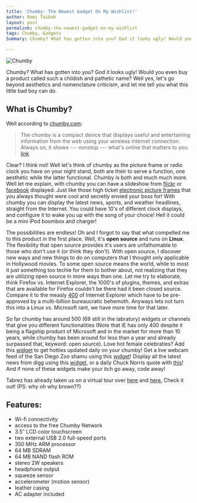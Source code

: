 ```yaml
---
title: 'Chumby: The Newest Gadget On My Wishlist!'
author: Rami Taibah
layout: post
permalink: chumby-the-newest-gadget-on-my-wishlist
tags: Chumby, Gadgets
Summary: Chumby? What has gotten into you? God it looks ugly! Would you even buy a product called such a childish and pathetic name? Well yes, let's go beyond aesthetics and nomenclature criticism, and let me tell you what this little bad boy can do.

---
```


![Chumby](images/chumby.jpg)

Chumby? What has gotten into you? God it looks ugly! Would you even buy a product called such a childish and pathetic name? Well yes, let's go beyond aesthetics and nomenclature criticism, and let me tell you what this little bad boy can do.

## What is Chumby?

Well according to [chumby.com](http://www.chumby.com "chumby.com"):

> The chumby is a compact device that displays useful and entertaining information from the web using your wireless internet connection. Always on, it shows --- nonstop --- what's online that matters to you. [link](http://docs.google.com/File?id=ddfbqn27_8gntxfsfh)

Clear? I think not! Well let's think of chumby as the picture frame or radio clock you have on your night stand, both are their to serve a function, one aesthetic while the latter functional. Chumby is both and much much more. Well let me explain, with chumby you can have a slideshow from [flickr](http://www.flickr.com) or [facebook](http://www.facebook.com) displayed. Just like those high ticket [electronic picture frames](http://www.nextag.com/Spectrum-Digita-MemoryVue-MV800-508584171/prices-html?nxtg=a47e0a24051a-0F95EF9F15560DE1 "electronic picture frames") that you always thought were cool and secretly envied your boss for! With chumby you can display the latest news, sports, and weather headlines, straight from the Internet. You could have 10's of different clock displays, and configure it to wake you up with the song of your choice! Hell it could be a mini iPod boombox and charger!


The possibilities are endless! Oh and I forgot to say that what compelled me to this product in the first place. Well, it's **open source** and runs on **Linux**. The flexibility that open source provides it's users are unfathomable to those who don't use it (or think they don't). With open source, I discover new ways and new things to do on computers that I thought only applicable in Hollywood movies. To some open source means the world, while to most it just something too techie for them to bother about, not realizing that they are utilizing open source in more ways than one. Let me try to elaborate, think Firefox vs. Internet Explorer, the 1000's of plugins, themes, and extras that are available for Firefox couldn't be there had it been closed source. Compare it to the measly [400](http://www.windowsmarketplace.com/results.aspx?text=internet+explorer+plugins&tabid=1&path=c1%23%23-1%23%23-1%7e%7eq696e7465726e6574206578706c6f72657220706c7567696e73%7e%7enc3500%23%235%23%23bm&bcatid=3500 "400") of Internet Explorer which have to be pre-approved by a multi-billion bureaucratic behemoth. Anyways lets not turn this into a Linux vs. Microsoft rant, we have more time for that later. 

So far chumby has around 500 (69 still in the labratory) widgets or channels that give you different functionalities (Note that IE has only 400 despite it being a flagship product of Microsoft and in the market for more than 10 years, while chumby has been around for less than a year and already surpassed that, keyword: open source). Love hot female celebraties? Add this [widget](http://www.chumby.com/guide/AB5BD1F6-8725-11DC-ADDE-0030488E34F8/widget) to get hotties updated daily on your chumby! Get a live webcam feed of the San Diego Zoo shamu using this [widget](http://www.chumby.com/guide/1544E1D6-7BC5-11DD-B01D-001E681DF646/widget)! Display all the latest news from digg using this [widget](http://www.chumby.com/guide/EFAC1652-2F35-11DB-8753-001372292121/widget), or a daily Chuck Norris quote with [this](http://www.chumby.com/guide/A7228412-6BCE-11DC-9FAD-0030488CBE0D/widget)! And if none of these widgets make your itch go away, code away!

Tabrez has already taken us on a virtual tour over [here](http://beans.seartipy.com/2007/11/30/unboxing-chumby-and-my-first-impressions/ "here") and [here.](http://beans.seartipy.com/2007/12/02/five-interesting-ways-of-using-a-chumby-that-might-make-you-buy-it/ "here.") Check it out! (PS: why oh why brown??)

Features:
--------

- Wi-fi connectivity 
- access to the free Chumby Network 
- 3.5″ LCD color touchscreen 
- two external USB 2.0 full-speed ports 
- 350 MHz ARM processor 
- 64 MB SDRAM 
- 64 MB NAND flash ROM 
- stereo 2W speakers 
- headphone output 
- squeeze sensor 
- accelerometer (motion sensor) 
- leather casing 
- AC adapter included
